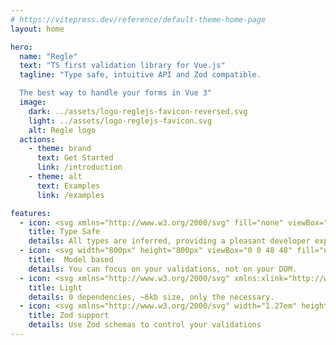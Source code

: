 ```yaml
---
# https://vitepress.dev/reference/default-theme-home-page
layout: home

hero:
  name: "Regle"
  text: "TS first validation library for Vue.js"
  tagline: "Type safe, intuitive API and Zod compatible.

  The best way to handle your forms in Vue 3"
  image:
    dark: ../assets/logo-reglejs-favicon-reversed.svg
    light: ../assets/logo-reglejs-favicon.svg
    alt: Regle logo
  actions:
    - theme: brand
      text: Get Started
      link: /introduction
    - theme: alt
      text: Examples
      link: /examples

features:
  - icon: <svg xmlns="http://www.w3.org/2000/svg" fill="none" viewBox="0 0 512 512"><rect fill="#3178c6" height="512" rx="50" width="512"/><rect fill="#3178c6" height="512" rx="50" width="512"/><path clip-rule="evenodd" d="m316.939 407.424v50.061c8.138 4.172 17.763 7.3 28.875 9.386s22.823 3.129 35.135 3.129c11.999 0 23.397-1.147 34.196-3.442 10.799-2.294 20.268-6.075 28.406-11.342 8.138-5.266 14.581-12.15 19.328-20.65s7.121-19.007 7.121-31.522c0-9.074-1.356-17.026-4.069-23.857s-6.625-12.906-11.738-18.225c-5.112-5.319-11.242-10.091-18.389-14.315s-15.207-8.213-24.18-11.967c-6.573-2.712-12.468-5.345-17.685-7.9-5.217-2.556-9.651-5.163-13.303-7.822-3.652-2.66-6.469-5.476-8.451-8.448-1.982-2.973-2.974-6.336-2.974-10.091 0-3.441.887-6.544 2.661-9.308s4.278-5.136 7.512-7.118c3.235-1.981 7.199-3.52 11.894-4.615 4.696-1.095 9.912-1.642 15.651-1.642 4.173 0 8.581.313 13.224.938 4.643.626 9.312 1.591 14.008 2.894 4.695 1.304 9.259 2.947 13.694 4.928 4.434 1.982 8.529 4.276 12.285 6.884v-46.776c-7.616-2.92-15.937-5.084-24.962-6.492s-19.381-2.112-31.066-2.112c-11.895 0-23.163 1.278-33.805 3.833s-20.006 6.544-28.093 11.967c-8.086 5.424-14.476 12.333-19.171 20.729-4.695 8.395-7.043 18.433-7.043 30.114 0 14.914 4.304 27.638 12.912 38.172 8.607 10.533 21.675 19.45 39.204 26.751 6.886 2.816 13.303 5.579 19.25 8.291s11.086 5.528 15.415 8.448c4.33 2.92 7.747 6.101 10.252 9.543 2.504 3.441 3.756 7.352 3.756 11.733 0 3.233-.783 6.231-2.348 8.995s-3.939 5.162-7.121 7.196-7.147 3.624-11.894 4.771c-4.748 1.148-10.303 1.721-16.668 1.721-10.851 0-21.597-1.903-32.24-5.71-10.642-3.806-20.502-9.516-29.579-17.13zm-84.159-123.342h64.22v-41.082h-179v41.082h63.906v182.918h50.874z" fill="#fff" fill-rule="evenodd"/><script xmlns=""/></svg>
    title: Type Safe
    details: All types are inferred, providing a pleasant developer experience.
  - icon: <svg width="800px" height="800px" viewBox="0 0 48 48" fill="none" xmlns="http://www.w3.org/2000/svg"><path d="M16 4C14 4 11 5 11 9C11 13 11 15 11 18C11 21 6 23 6 23C6 23 11 25 11 28C11 31 11 35 11 39C11 43 14 44 16 44" stroke="#048d62" stroke-width="4" stroke-linecap="round" stroke-linejoin="round"/><path d="M32 4C34 4 37 5 37 9C37 13 37 15 37 18C37 21 42 23 42 23C42 23 37 25 37 28C37 31 37 35 37 39C37 43 34 44 32 44" stroke="#048d62" stroke-width="4" stroke-linecap="round" stroke-linejoin="round"/></svg>
    title:  Model based
    details: You can focus on your validations, not on your DOM.
  - icon: <svg xmlns="http://www.w3.org/2000/svg" xmlns:xlink="http://www.w3.org/1999/xlink" aria-hidden="true" role="img" class="iconify iconify--twemoji" preserveAspectRatio="xMidYMid meet" viewBox="0.5 0.99 34.62 34.51"><path fill="#C1694F" d="M4.048 29.644c-.811-.558-1.541-4.073-.936-4.404c.738-.402.686.835 2.255 2.362c1.569 1.528 6.47.913 7.708 1.326c1.363.455-6.385 2.533-9.027.716z"></path><path fill="#D99E82" d="M5.367 27.603C4 22 4.655 18.919 5.433 16.861C6.8 13.24 16.699 5.169 23.8 2.637C25.678 1.967 31.62 1 35 1c.589 2.332-1.174 6.717-1.62 7.518c-1.009 1.81-3.564 4.273-8.646 9.482c-.252.258-5.119-.46-5.376-.191c-.283.296 4.044 1.579 3.755 1.889c-.738.79-1.495 1.624-2.268 2.507c-.172.196-8.311-.923-8.484-.722c-.232.27 7.501 1.862 7.266 2.14c-.645.765-1.299 1.564-1.959 2.397c-1.725 2.178-12.301 1.583-12.301 1.583z"></path><path fill="#C1694F" d="M19.15 12.787c1.588.966 5.331 1.943 8.316 2.422c1.898-1.937 3.299-3.378 4.302-4.529c-2.259-.49-5.742-1.3-7.487-2.087l-.816-.403l-4.872 4.17l.557.427z"></path><path fill="#662113" d="M35.088 1.514A3.85 3.85 0 0 0 35 1c-.378 0-.792.014-1.225.036c-3.438.178-8.307 1.006-9.975 1.601c-.345.123-.702.27-1.059.418c-.478.198-.964.416-1.459.654c.356 1.481 1.126 3.144 1.807 4.013a72.185 72.185 0 0 0-4.836 4.115C12.598 17.085 8.232 22.709 5.248 27.079c.04.174.076.344.12.524c0 0 .219.012.589.026c1.482-2.288 5.703-8.239 13.194-14.841a91.61 91.61 0 0 1 5.13-4.195c1.745.787 5.228 1.597 7.487 2.087c.322-.369.606-.712.849-1.028c.316-.412.569-.785.763-1.134c.415-.746 1.969-4.594 1.708-7.004z"></path><path fill="#C1694F" d="M35 1c-.369 0-.751-.003-1.138-.008c-3.915 1.874-7.509 4.194-10.772 6.73c-.68-.87-1.451-2.532-1.807-4.013a42.574 42.574 0 0 0-4.484 2.539c.309 1.911.852 4.377 1.455 5.589C6.827 22.441.638 34.605.553 34.776a.5.5 0 0 0 .895.448c.119-.238 12.144-23.883 33.659-33.72A7.693 7.693 0 0 0 35 1z"></path></svg>
    title: Light
    details: 0 dependencies, ~6kb size, only the necessary.
  - icon: <svg xmlns="http://www.w3.org/2000/svg" width="1.27em" height="1em" viewBox="0 0 256 203"><defs><filter id="logosZod0" width="105.2%" height="106.5%" x="-2.2%" y="-2.8%" filterUnits="objectBoundingBox"><feOffset dx="1" dy="1" in="SourceAlpha" result="shadowOffsetOuter1"/><feGaussianBlur in="shadowOffsetOuter1" result="shadowBlurOuter1" stdDeviation="2"/><feColorMatrix in="shadowBlurOuter1" values="0 0 0 0 0 0 0 0 0 0 0 0 0 0 0 0 0 0 0.36 0"/></filter><path id="logosZod1" fill="#000" d="M200.42 0H53.63L0 53.355l121.76 146.624l9.714-10.9L252 53.857zm-5.362 12.562l39.84 41.6l-112.8 126.558L17 54.162l41.815-41.6z"/></defs><g transform="translate(2 1.51)"><path fill="#18253f" d="M58.816 12.522h136.278l39.933 41.691l-112.989 126.553L16.957 54.213z"/><path fill="#274d82" d="M149.427 150.875H96.013l-24.124-29.534l68.364-.002l.002-4.19h39.078z"/><path fill="#274d82" d="M223.56 42.323L76.178 127.414l-19.226-24.052l114.099-65.877l-2.096-3.631l30.391-17.546zm-78.964-29.759L33.93 76.457L16.719 54.972l74.095-42.779z"/><use filter="url(#logosZod0)" href="#logosZod1"/><use fill="#3068b7" href="#logosZod1"/></g></svg>
    title: Zod support
    details: Use Zod schemas to control your validations
---
```


